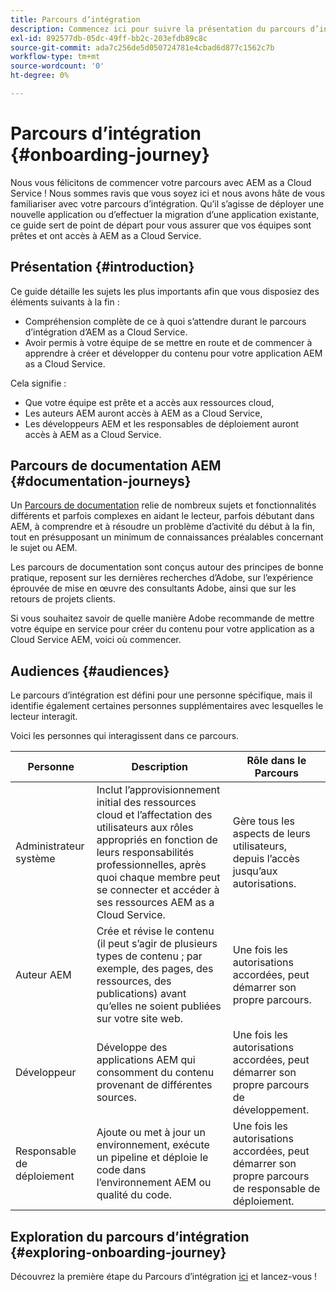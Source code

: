 ```yaml
---
title: Parcours d’intégration
description: Commencez ici pour suivre la présentation du parcours d’intégration guidé et pour comprendre l’expérience d’intégration.
exl-id: 892577db-05dc-49ff-bb2c-203efdb89c8c
source-git-commit: ada7c256de5d050724781e4cbad6d877c1562c7b
workflow-type: tm+mt
source-wordcount: '0'
ht-degree: 0%

---
```


# Parcours d’intégration {#onboarding-journey}

Nous vous félicitons de commencer votre parcours avec AEM as a Cloud Service ! Nous sommes ravis que vous soyez ici et nous avons hâte de vous familiariser avec votre parcours d’intégration. Qu’il s’agisse de déployer une nouvelle application ou d’effectuer la migration d’une application existante, ce guide sert de point de départ pour vous assurer que vos équipes sont prêtes et ont accès à AEM as a Cloud Service.

## Présentation {#introduction}

Ce guide détaille les sujets les plus importants afin que vous disposiez des éléments suivants à la fin :

* Compréhension complète de ce à quoi s’attendre durant le parcours d’intégration d’AEM as a Cloud Service.
* Avoir permis à votre équipe de se mettre en route et de commencer à apprendre à créer et développer du contenu pour votre application AEM as a Cloud Service.

Cela signifie :

* Que votre équipe est prête et a accès aux ressources cloud,
* Les auteurs AEM auront accès à AEM as a Cloud Service,
* Les développeurs AEM et les responsables de déploiement auront accès à AEM as a Cloud Service.

## Parcours de documentation AEM {#documentation-journeys}

Un [Parcours de documentation](/help/journey-documentation/documentation-journeys.md) relie de nombreux sujets et fonctionnalités différents et parfois complexes en aidant le lecteur, parfois débutant dans AEM, à comprendre et à résoudre un problème d’activité du début à la fin, tout en présupposant un minimum de connaissances préalables concernant le sujet ou AEM.

Les parcours de documentation sont conçus autour des principes de bonne pratique, reposent sur les dernières recherches d’Adobe, sur l’expérience éprouvée de mise en œuvre des consultants Adobe, ainsi que sur les retours de projets clients.

Si vous souhaitez savoir de quelle manière Adobe recommande de mettre votre équipe en service pour créer du contenu pour votre application as a Cloud Service AEM, voici où commencer.

## Audiences {#audiences}

Le parcours d’intégration est défini pour une personne spécifique, mais il identifie également certaines personnes supplémentaires avec lesquelles le lecteur interagit.

Voici les personnes qui interagissent dans ce parcours.

| Personne | Description | Rôle dans le Parcours |
|---|---|---|
| Administrateur système | Inclut l’approvisionnement initial des ressources cloud et l’affectation des utilisateurs aux rôles appropriés en fonction de leurs responsabilités professionnelles, après quoi chaque membre peut se connecter et accéder à ses ressources AEM as a Cloud Service. | Gère tous les aspects de leurs utilisateurs, depuis l’accès jusqu’aux autorisations. |
| Auteur AEM | Crée et révise le contenu (il peut s’agir de plusieurs types de contenu ; par exemple, des pages, des ressources, des publications) avant qu’elles ne soient publiées sur votre site web. | Une fois les autorisations accordées, peut démarrer son propre parcours. |
| Développeur | Développe des applications AEM qui consomment du contenu provenant de différentes sources. | Une fois les autorisations accordées, peut démarrer son propre parcours de développement. |
| Responsable de déploiement | Ajoute ou met à jour un environnement, exécute un pipeline et déploie le code dans l’environnement AEM ou qualité du code. | Une fois les autorisations accordées, peut démarrer son propre parcours de responsable de déploiement. |

## Exploration du parcours d’intégration {#exploring-onboarding-journey}

Découvrez la première étape du Parcours d’intégration [ici](/help/journey-onboarding/sysadmin/get-started-onboarding-journey.md) et lancez-vous !
